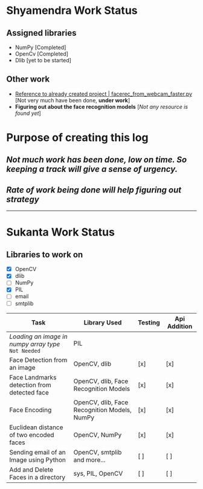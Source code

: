 # Shyamendra Work Status

## Assigned libraries
- NumPy [Completed]
- OpenCv [Completed]
- Dlib [yet to be started]

## Other work 
- [Reference to already created project | facerec_from_webcam_faster.py](https://github.com/ageitgey/face_recognition/blob/master/examples/facerec_from_webcam_faster.py) [Not very much have been done, **under work**]
- **Figuring out about the face recognition models** [*Not any resource is found yet*]

# Purpose of creating this log
*Not much work has been done, low on time. So keeping a track will give a sense of urgency.*
---
*Rate of work being done will help figuring out strategy* 
---

---


# Sukanta Work Status

## Libraries to work on

- [x] OpenCV
- [x] dlib
- [ ] NumPy
- [x] PIL
- [ ] email
- [ ] smtplib

| Task | Library Used | Testing | Api Addition |
| ---- | ------------ | ------- | ------------ |
| *Loading an image in numpy array type*  `Not Needed` | PIL | | |
| Face Detection from an image | OpenCV, dlib | [x] | [x] |
| Face Landmarks detection from detected face | OpenCV, dlib, Face Recognition Models | [x] | [x] |
| Face Encoding | OpenCV, dlib, Face Recognition Models, NumPy | [x] | [x] |
| Euclidean distance of two encoded faces | OpenCV, NumPy  | [x] | [x] |
| Sending email of an Image using Python | OpenCV, smtplib and more... | [ ] | [ ] |
| Add and Delete Faces in a directory | sys, PIL, OpenCV | [ ] | [ ]
